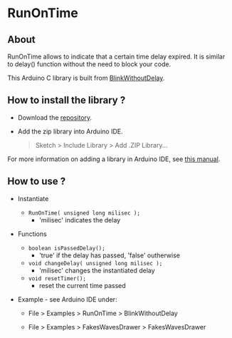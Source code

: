 # RunOnTime 

## About

RunOnTime allows to indicate that a certain time delay expired. It is similar to delay() function without the need to block your code.

This Arduino C library is built from [BlinkWithoutDelay](https://www.arduino.cc/en/Tutorial/BlinkWithoutDelay).

## How to install the library ?
- Download the [repository](https://github.com/StefanGotkowski/RunOnTime.git).
    
- Add the zip library into Arduino IDE.

    > Sketch > Include Library > Add .ZIP Library...

For more information on adding a library in Arduino IDE, see [this manual](https://www.arduino.cc/en/Guide/Libraries#toc4).

## How to use ?

- Instantiate
    - `RunOnTime( unsigned long milisec );` 
        - 'milisec' indicates the delay
- Functions
    - `boolean isPassedDelay();` 
        - 'true' if the delay has passed, 'false' outherwise
    - `void changeDelay( unsigned long milisec );`
        - 'milisec' changes the instantiated delay
    - `void resetTimer();`
        - reset the current time passed

- Example - see Arduino IDE under:

    - File > Examples > RunOnTime > BlinkWithoutDelay
    
    - File > Examples > FakesWavesDrawer > FakesWavesDrawer
